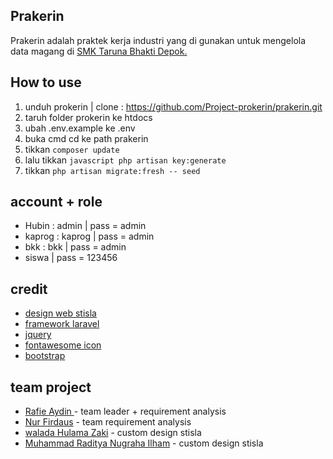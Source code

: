 
## Prakerin
Prakerin adalah praktek kerja industri yang di gunakan untuk mengelola data magang di [SMK Taruna Bhakti Depok.](https://www.smktarunabhakti.net)

## How to use
1. unduh prokerin | clone : <https://github.com/Project-prokerin/prakerin.git>
2. taruh folder prokerin ke htdocs
3. ubah .env.example ke .env
4. buka cmd cd ke path prakerin
5. tikkan  ```composer update``` 
6. lalu tikkan  ```javascript php artisan key:generate```
7. tikkan ```php artisan migrate:fresh -- seed```


## account + role
- Hubin : admin | pass = admin
- kaprog : kaprog | pass = admin
- bkk : bkk | pass = admin
- siswa | pass = 123456

## credit
- [design web stisla](https://getstisla.com/)
- [framework laravel](https://laravel.com/)
- [jquery](https://jquery.com/)
- [fontawesome icon](https://fontawesome.com/)
- [bootstrap](https://getbootstrap.com/docs/4.6/getting-started/introduction/)


## team project
- [Rafie Aydin ](https://github.com/Rafieaydin) - team leader + requirement analysis
- [Nur Firdaus](https://github.com/NurFirdausR) - team requirement analysis
- [walada Hulama Zaki](https://github.com/waladahlmzaqi) - custom design stisla
- [Muhammad Raditya Nugraha Ilham](https://github.com/RadityaNugra) - custom design stisla
